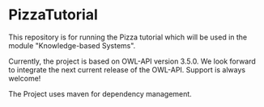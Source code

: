 # PizzaTutorial
This repository is for running the Pizza tutorial which will be used in the module "Knowledge-based Systems".

Currently, the project is based on OWL-API version 3.5.0. We look forward to integrate the next current release of the OWL-API. Support is always welcome!

The Project uses maven for dependency management.
